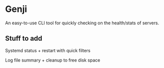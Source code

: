 # Genji

An easy-to-use CLI tool for quickly checking on the health/stats of servers.

## Stuff to add

Systemd status + restart with quick filters

Log file summary + cleanup to free disk space

